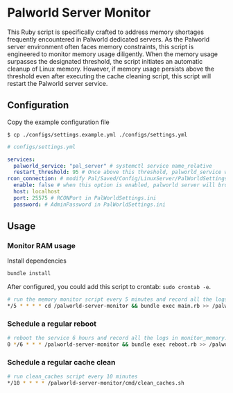 # Palworld Server Monitor

This Ruby script is specifically crafted to address memory shortages frequently encountered in Palworld dedicated servers. As the Palworld server environment often faces memory constraints, this script is engineered to monitor memory usage diligently. When the memory usage surpasses the designated threshold, the script initiates an automatic cleanup of Linux memory. However, if memory usage persists above the threshold even after executing the cache cleaning script, this script will restart the Palworld server service.

## Configuration

Copy the example configuration file

    $ cp ./configs/settings.example.yml ./configs/settings.yml

```yml
# configs/settings.yml

services:
  palworld_service: "pal_server" # systemctl service name_relative
  restart_threshold: 95 # Once above this threshold, palworld_service will clean caches and restart
rcon_connection: # modify Pal/Saved/Config/LinuxServer/PalWorldSettings.ini to enable rcon
  enable: false # when this option is enabled, palworld server will broadcast a message before the server be restarted.
  host: localhost
  port: 25575 # RCONPort in PalWorldSettings.ini
  password: # AdminPassword in PalWorldSettings.ini
```

## Usage

### Monitor RAM usage

Install dependencies
```bash
bundle install
```

After configured, you could add this script to crontab: `sudo crontab -e`.

```bash
# run the memory monitor script every 5 minutes and record all the logs in monitor_memory.log
*/5 * * * * cd /palworld-server-monitor && bundle exec main.rb >> /palworld-server-monitor/logs/monitor_memory.log 2>&1
```

### Schedule a regular reboot

```bash
# reboot the service 6 hours and record all the logs in monitor_memory.log
0 */6 * * * /palworld-server-monitor && bundle exec reboot.rb >> /palworld-server-monitor/logs/monitor_memory.log 2>&1
```

### Schedule a regular cache clean

```bash
# run clean_caches script every 10 minutes
*/10 * * * * /palworld-server-monitor/cmd/clean_caches.sh
```
